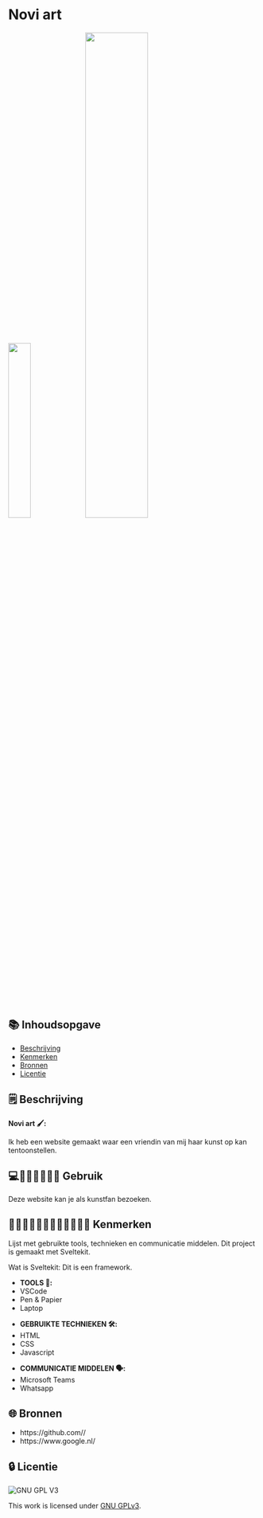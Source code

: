 
# Novi art

<img src='https://github.com/Daniquedejong/Novi-art/assets/112856683/6aed2aad-b593-421f-af44-a21f87cfc54f' width=30%>

<img src='https://github.com/Daniquedejong/Novi-art/assets/112856683/efad013b-459c-4eab-b0ab-c7f5bba6f9bb' width=50%>


## 📚 Inhoudsopgave

* [Beschrijving](#beschrijving)
* [Kenmerken](#kenmerken)
* [Bronnen](#bronnen)
* [Licentie](#licentie)

## 🗒️ Beschrijving
<strong>Novi art 🖌️:</strong>

<p>Ik heb een website gemaakt waar een vriendin van mij haar kunst op kan tentoonstellen.</p>
  
## 💻👨🏻‍💻👨🏼‍💻 Gebruik

Deze website kan je als kunstfan bezoeken.

## 👩🏼‍💻👩🏾‍💻👨🏻‍💻👨🏼‍💻 Kenmerken

Lijst met gebruikte tools, technieken en communicatie middelen.
Dit project is gemaakt met Sveltekit.

Wat is Sveltekit: Dit is een framework.

<ul>
<li><strong>TOOLS 🧰:</strong></li>
<li>VSCode</li>
<li>Pen & Papier</li>
<li>Laptop</li>
</ul>

<ul>
<li><strong>GEBRUIKTE TECHNIEKEN 🛠️:</strong></li>
<li>HTML</li>
<li>CSS</li>
<li>Javascript</li>
</ul>

<ul>
<li><strong>COMMUNICATIE MIDDELEN 🗣️:</strong></li>
<li>Microsoft Teams</li>
 <li>Whatsapp</li>
</ul>


## 🌐 Bronnen

<ul>

<li>https://github.com//</li>

<li>https://www.google.nl/</li>

</ul>



## 🔒 Licentie

![GNU GPL V3](https://www.gnu.org/graphics/gplv3-127x51.png)

This work is licensed under [GNU GPLv3](./LICENSE).
